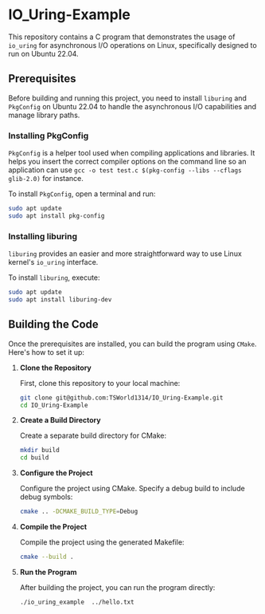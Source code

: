 # IO_Uring-Example

This repository contains a C program that demonstrates the usage of `io_uring` for asynchronous I/O operations on Linux, specifically designed to run on Ubuntu 22.04.

## Prerequisites

Before building and running this project, you need to install `liburing` and `PkgConfig` on Ubuntu 22.04 to handle the asynchronous I/O capabilities and manage library paths.

### Installing PkgConfig

`PkgConfig` is a helper tool used when compiling applications and libraries. It helps you insert the correct compiler options on the command line so an application can use `gcc -o test test.c $(pkg-config --libs --cflags glib-2.0)` for instance.

To install `PkgConfig`, open a terminal and run:

```bash
sudo apt update
sudo apt install pkg-config
```

### Installing liburing

`liburing` provides an easier and more straightforward way to use Linux kernel's `io_uring` interface.

To install `liburing`, execute:

```bash
sudo apt update
sudo apt install liburing-dev
```

## Building the Code

Once the prerequisites are installed, you can build the program using `CMake`. Here's how to set it up:

1. **Clone the Repository**

   First, clone this repository to your local machine:

   ```bash
   git clone git@github.com:TSWorld1314/IO_Uring-Example.git
   cd IO_Uring-Example
   ```

2. **Create a Build Directory**

   Create a separate build directory for CMake:

   ```bash
   mkdir build
   cd build
   ```

3. **Configure the Project**

   Configure the project using CMake. Specify a debug build to include debug symbols:

   ```bash
   cmake .. -DCMAKE_BUILD_TYPE=Debug
   ```

4. **Compile the Project**

   Compile the project using the generated Makefile:

   ```bash
   cmake --build .
   ```

5. **Run the Program**

   After building the project, you can run the program directly:

   ```bash
   ./io_uring_example  ../hello.txt
   ```
